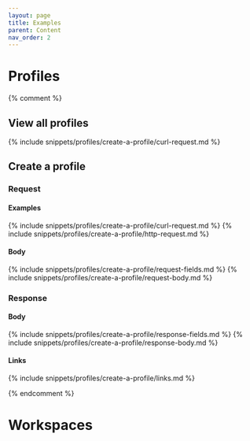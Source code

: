 ```yaml
---
layout: page
title: Examples
parent: Content
nav_order: 2
---
```



# Profiles

{% comment %}

## View all profiles
{% include snippets/profiles/create-a-profile/curl-request.md %}
## Create a profile

### Request
#### Examples
{% include snippets/profiles/create-a-profile/curl-request.md %}
{% include snippets/profiles/create-a-profile/http-request.md %}
#### Body
{% include snippets/profiles/create-a-profile/request-fields.md %}
{% include snippets/profiles/create-a-profile/request-body.md %}

### Response
#### Body
{% include snippets/profiles/create-a-profile/response-fields.md %}
{% include snippets/profiles/create-a-profile/response-body.md %}
#### Links
{% include snippets/profiles/create-a-profile/links.md %}

{% endcomment %}

# Workspaces